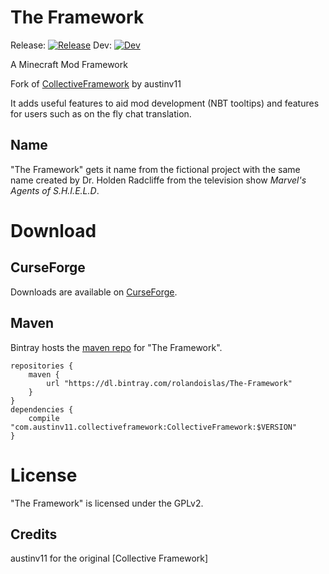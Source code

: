 # The Framework 
Release: [![Release](https://travis-ci.org/rolandoislas/TheFramework.svg?branch=master)](https://travis-ci.org/rolandoislas/TheFramework) 
Dev: [![Dev](https://travis-ci.org/rolandoislas/TheFramework.svg?branch=develop)](https://travis-ci.org/rolandoislas/TheFramework)

A Minecraft Mod Framework

Fork of [CollectiveFramework] by austinv11

It adds useful features to aid mod development (NBT tooltips) and features for users such as on the fly chat
 translation.

## Name

"The Framework" gets it name from the fictional project with the same name created by Dr. Holden Radcliffe from the
 television show _Marvel's Agents of S.H.I.E.L.D_.
 
# Download

## CurseForge

Downloads are available on [CurseForge].

## Maven

Bintray hosts the [maven repo] for "The Framework".

```
repositories {
    maven {
        url "https://dl.bintray.com/rolandoislas/The-Framework"
    }
}
dependencies {
    compile "com.austinv11.collectiveframework:CollectiveFramework:$VERSION"
}
```

# License

"The Framework" is licensed under the GPLv2.

## Credits

austinv11 for the original [Collective Framework]


[CollectiveFramework]: https://github.com/austinv11/CollectiveFramework
[CurseForge]: https://minecraft.curseforge.com/projects/the-framework
[maven repo]: https://bintray.com/rolandoislas/The-Framework/TheFramework